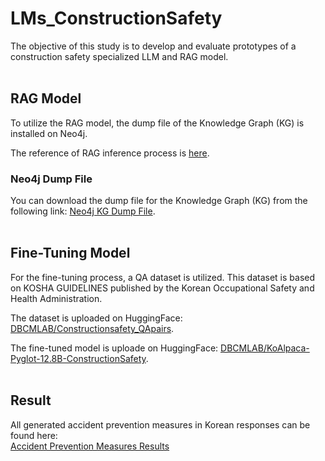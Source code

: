 # LMs_ConstructionSafety<br>
The objective of this study is to develop and evaluate prototypes of a construction safety specialized LLM and RAG model.<br><br>


## RAG Model<br>
To utilize the RAG model, the dump file of the Knowledge Graph (KG) is installed on Neo4j.

The reference of RAG inference process is [here](https://github.com/juuuungwon/LMs_ConstructionSafety/blob/main/RAG-inference-eg.ipynb).


### Neo4j Dump File<br>
You can download the dump file for the Knowledge Graph (KG) from the following link:
[Neo4j KG Dump File](https://github.com/juuuungwon/LMs_ConstructionSafety/blob/main/constructionsafety-KG.dump).<br><br>



## Fine-Tuning Model<br>
For the fine-tuning process, a QA dataset is utilized. This dataset is based on KOSHA GUIDELINES published by the Korean Occupational Safety and Health Administration.<br>

The dataset is uploaded on HuggingFace: [DBCMLAB/Constructionsafety_QApairs](https://huggingface.co/datasets/DBCMLAB/Constructionsafety_QApairs).<br>

The fine-tuned model is uploade on HuggingFace: [DBCMLAB/KoAlpaca-Pyglot-12.8B-ConstructionSafety](https://huggingface.co/DBCMLAB/KoAlpaca-Pyglot-12.8B-ConstructionSafety).<br><br>


## Result

All generated accident prevention measures in Korean responses can be found here:<br>
[Accident Prevention Measures Results](https://github.com/juuuungwon/LMs_ConstructionSafety/blob/main/Preventive-measure_Generatedby_AImodels.xlsx)
